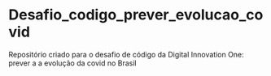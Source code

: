 # Desafio_codigo_prever_evolucao_covid
Repositório  criado para o desafio de código da Digital Innovation One: prever a a evolução da covid no Brasil 
